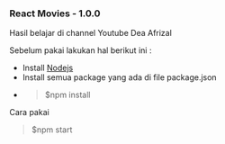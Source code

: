 ### React Movies - 1.0.0
<p>Hasil belajar di channel Youtube Dea Afrizal</p>
<p>Sebelum pakai lakukan hal berikut ini :</p>

 * Install [Nodejs](https://nodejs.org/en/download/)
 * Install semua package yang ada di file package.json
 * > $npm install
 <p>Cara pakai</p>
 
 > $npm start
